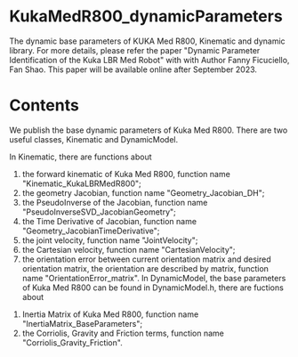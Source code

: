 # KukaMedR800_dynamicParameters
The dynamic base parameters of KUKA Med R800, Kinematic and dynamic library.
For more details, please refer the paper "Dynamic Parameter Identification of the Kuka LBR Med Robot" with with Author Fanny Ficuciello, Fan Shao. This paper will be available online after September 2023.

# Contents
We publish the base dynamic parameters of Kuka Med R800. There are two useful classes, Kinematic and DynamicModel. 

In Kinematic, there are functions about 
1) the forward kinematic of Kuka Med R800, function name "Kinematic_KukaLBRMedR800";
2) the geometry Jacobian, function name "Geometry_Jacobian_DH";
3) the PseudoInverse of the Jacobian, function name "PseudoInverseSVD_JacobianGeometry";
4) the Time Derivative of Jacobian, function name "Geometry_JacobianTimeDerivative";
5) the joint velocity, function name "JointVelocity";
6) the Cartesian velocity, function name "CartesianVelocity";
7) the orientation error between current orientation matrix and desired orientation matrix, the orientation are described by matrix, function name "OrientationError_matrix".
In DynamicModel, the base parameters of Kuka Med R800 can be found in DynamicModel.h, there are fuctions about
1. Inertia Matrix of Kuka Med R800, function name "InertiaMatrix_BaseParameters";
2. the Corriolis, Gravity and Friction terms, function name "Corriolis_Gravity_Friction".

